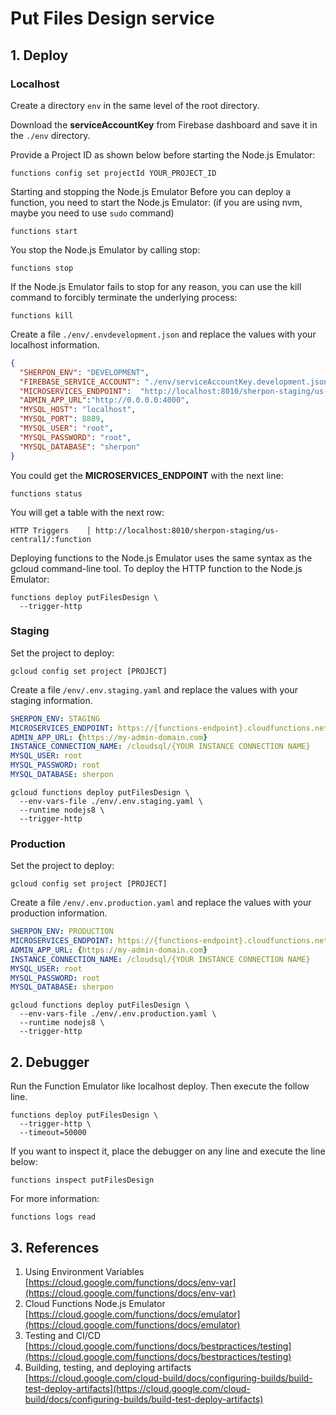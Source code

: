 # Put Files Design service

## 1. Deploy

### Localhost
Create a directory `env` in the same level of the root directory.

Download the **serviceAccountKey** from Firebase dashboard and save it in the `./env` directory.

Provide a Project ID as shown below before starting the Node.js Emulator: 
```
functions config set projectId YOUR_PROJECT_ID
```

Starting and stopping the Node.js Emulator
Before you can deploy a function, you need to start the Node.js Emulator: (if you are using nvm, maybe you need to use `sudo` command)
```
functions start
```

You stop the Node.js Emulator by calling stop:
```
functions stop
```

If the Node.js Emulator fails to stop for any reason, you can use the kill command to forcibly terminate the underlying process:
```
functions kill
```

Create a file ``./env/.envdevelopment.json`` and replace the values with your localhost information.
```json
{
  "SHERPON_ENV": "DEVELOPMENT",
  "FIREBASE_SERVICE_ACCOUNT": "./env/serviceAccountKey.development.json",
  "MICROSERVICES_ENDPOINT":  "http://localhost:8010/sherpon-staging/us-central1/",
  "ADMIN_APP_URL":"http://0.0.0.0:4000",
  "MYSQL_HOST": "localhost",
  "MYSQL_PORT": 8889,
  "MYSQL_USER": "root",
  "MYSQL_PASSWORD": "root",
  "MYSQL_DATABASE": "sherpon"
}
```

You could get the **MICROSERVICES_ENDPOINT** with the next line:
```
functions status
```
You will get a table with the next row:
```
HTTP Triggers    │ http://localhost:8010/sherpon-staging/us-central1/:function  
```

Deploying functions to the Node.js Emulator uses the same syntax as the gcloud command-line tool.
To deploy the HTTP function to the Node.js Emulator:
```
functions deploy putFilesDesign \
  --trigger-http
```

### Staging
Set the project to deploy: 
```
gcloud config set project [PROJECT]
```

Create a file ``/env/.env.staging.yaml`` and replace the values with your staging information.
```yaml
SHERPON_ENV: STAGING
MICROSERVICES_ENDPOINT: https://{functions-endpoint}.cloudfunctions.net/
ADMIN_APP_URL: {https://my-admin-domain.com}
INSTANCE_CONNECTION_NAME: /cloudsql/{YOUR INSTANCE CONNECTION NAME}
MYSQL_USER: root
MYSQL_PASSWORD: root
MYSQL_DATABASE: sherpon
```

```
gcloud functions deploy putFilesDesign \
  --env-vars-file ./env/.env.staging.yaml \
  --runtime nodejs8 \
  --trigger-http
```

### Production
Set the project to deploy: 
```
gcloud config set project [PROJECT]
```

Create a file ``/env/.env.production.yaml`` and replace the values with your production information.
```yaml
SHERPON_ENV: PRODUCTION
MICROSERVICES_ENDPOINT: https://{functions-endpoint}.cloudfunctions.net/
ADMIN_APP_URL: {https://my-admin-domain.com}
INSTANCE_CONNECTION_NAME: /cloudsql/{YOUR INSTANCE CONNECTION NAME}
MYSQL_USER: root
MYSQL_PASSWORD: root
MYSQL_DATABASE: sherpon
```

```
gcloud functions deploy putFilesDesign \
  --env-vars-file ./env/.env.production.yaml \
  --runtime nodejs8 \
  --trigger-http
```

## 2. Debugger
Run the Function Emulator like localhost deploy. Then execute the follow line.
```
functions deploy putFilesDesign \
  --trigger-http \
  --timeout=50000
```

If you want to inspect it, place the debugger on any line and execute the line below:
```
functions inspect putFilesDesign
```

For more information:
```
functions logs read
```


## 3. References
1. Using Environment Variables [https://cloud.google.com/functions/docs/env-var](https://cloud.google.com/functions/docs/env-var)
2. Cloud Functions Node.js Emulator [https://cloud.google.com/functions/docs/emulator](https://cloud.google.com/functions/docs/emulator)
3. Testing and CI/CD [https://cloud.google.com/functions/docs/bestpractices/testing](https://cloud.google.com/functions/docs/bestpractices/testing)
4. Building, testing, and deploying artifacts [https://cloud.google.com/cloud-build/docs/configuring-builds/build-test-deploy-artifacts](https://cloud.google.com/cloud-build/docs/configuring-builds/build-test-deploy-artifacts)
